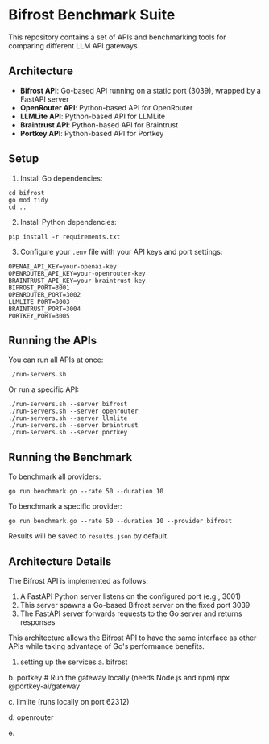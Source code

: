 # Bifrost Benchmark Suite

This repository contains a set of APIs and benchmarking tools for comparing different LLM API gateways.

## Architecture

- **Bifrost API**: Go-based API running on a static port (3039), wrapped by a FastAPI server
- **OpenRouter API**: Python-based API for OpenRouter
- **LLMLite API**: Python-based API for LLMLite
- **Braintrust API**: Python-based API for Braintrust
- **Portkey API**: Python-based API for Portkey

## Setup

1. Install Go dependencies:
```
cd bifrost
go mod tidy
cd ..
```

2. Install Python dependencies:
```
pip install -r requirements.txt
```

3. Configure your `.env` file with your API keys and port settings:
```
OPENAI_API_KEY=your-openai-key
OPENROUTER_API_KEY=your-openrouter-key
BRAINTRUST_API_KEY=your-braintrust-key
BIFROST_PORT=3001
OPENROUTER_PORT=3002
LLMLITE_PORT=3003
BRAINTRUST_PORT=3004
PORTKEY_PORT=3005
```

## Running the APIs

You can run all APIs at once:
```
./run-servers.sh
```

Or run a specific API:
```
./run-servers.sh --server bifrost
./run-servers.sh --server openrouter
./run-servers.sh --server llmlite
./run-servers.sh --server braintrust
./run-servers.sh --server portkey
```

## Running the Benchmark

To benchmark all providers:
```
go run benchmark.go --rate 50 --duration 10
```

To benchmark a specific provider:
```
go run benchmark.go --rate 50 --duration 10 --provider bifrost
```

Results will be saved to `results.json` by default.

## Architecture Details

The Bifrost API is implemented as follows:
1. A FastAPI Python server listens on the configured port (e.g., 3001)
2. This server spawns a Go-based Bifrost server on the fixed port 3039
3. The FastAPI server forwards requests to the Go server and returns responses

This architecture allows the Bifrost API to have the same interface as other APIs while taking advantage of Go's performance benefits.

1. setting up the services
a. bifrost

b. portkey
    # Run the gateway locally (needs Node.js and npm)
    npx @portkey-ai/gateway

c. llmlite (runs locally on port 62312)
    
d. openrouter

e. 